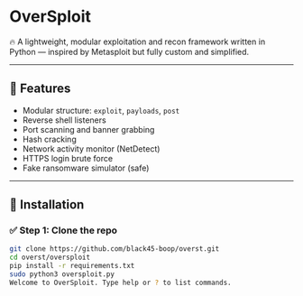 # OverSploit

🔥 A lightweight, modular exploitation and recon framework written in Python — inspired by Metasploit but fully custom and simplified.

---

## 🚀 Features

- Modular structure: `exploit`, `payloads`, `post`
- Reverse shell listeners
- Port scanning and banner grabbing
- Hash cracking
- Network activity monitor (NetDetect)
- HTTPS login brute force
- Fake ransomware simulator (safe)

---

## 🧩 Installation

### ✅ Step 1: Clone the repo

```bash
git clone https://github.com/black45-boop/overst.git
cd overst/oversploit
pip install -r requirements.txt
sudo python3 oversploit.py
Welcome to OverSploit. Type help or ? to list commands.

